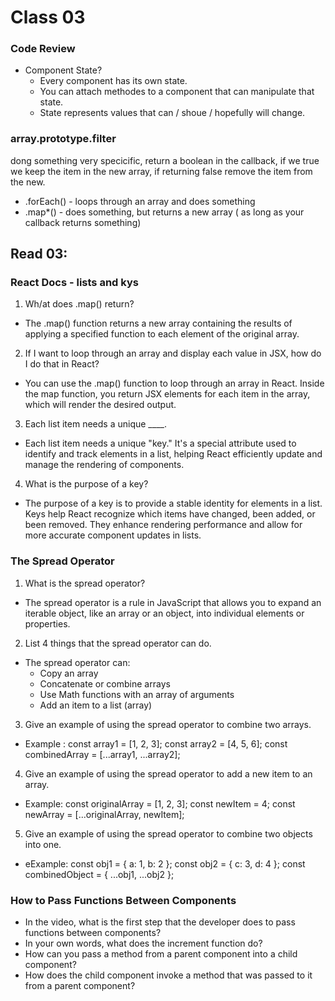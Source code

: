 # Class 03
### Code Review
* Component State? 
  * Every component has its own state.
  * You can attach methodes to a component that can manipulate that state.
  * State represents values that can / shoue / hopefully will change.

### array.prototype.filter
dong something very specicific, return a boolean in the callback, if we true we keep the item in the new array, if returning false remove the item from the new.

  * .forEach() - loops through an array and does something
  * .map*() - does something, but returns a new array ( as long as your callback returns something)




## Read 03:
### React Docs - lists and kys

1. Wh/at does .map() return?
* The .map() function returns a new array containing the results of applying a specified function to each element of the original array.

2. If I want to loop through an array and display each value in JSX, how do I do that in React?
* You can use the .map() function to loop through an array in React. Inside the map function, you return JSX elements for each item in the array, which will render the desired output.

3. Each list item needs a unique ____.
* Each list item needs a unique "key." It's a special attribute used to identify and track elements in a list, helping React efficiently update and manage the rendering of components.

4. What is the purpose of a key?
* The purpose of a key is to provide a stable identity for elements in a list. Keys help React recognize which items have changed, been added, or been removed. They enhance rendering performance and allow for more accurate component updates in lists.

### The Spread Operator

1. What is the spread operator?
* The spread operator is a rule in JavaScript that allows you to expand an iterable object, like an array or an object, into individual elements or properties.

2. List 4 things that the spread operator can do.
* The spread operator can:
  * Copy an array
  * Concatenate or combine arrays
  * Use Math functions with an array of arguments
  * Add an item to a list (array)

3. Give an example of using the spread operator to combine two arrays.
* Example : const array1 = [1, 2, 3];
            const array2 = [4, 5, 6];
            const combinedArray = [...array1, ...array2];

4. Give an example of using the spread operator to add a new item to an array.
* Example: const originalArray = [1, 2, 3];
           const newItem = 4;
           const newArray = [...originalArray, newItem];

5. Give an example of using the spread operator to combine two objects into one.
* eExample: const obj1 = { a: 1, b: 2 };
            const obj2 = { c: 3, d: 4 };
            const combinedObject = { ...obj1, ...obj2 };

### How to Pass Functions Between Components
* In the video, what is the first step that the developer does to pass functions between components?
* In your own words, what does the increment function do?
* How can you pass a method from a parent component into a child component?
* How does the child component invoke a method that was passed to it from a parent component?